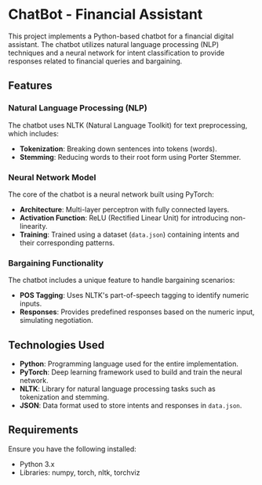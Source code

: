 # ChatBot - Financial  Assistant

This project implements a Python-based chatbot for a financial digital assistant. The chatbot utilizes natural language processing (NLP) techniques and a neural network for intent classification to provide responses related to financial queries and bargaining.

## Features

### Natural Language Processing (NLP)

The chatbot uses NLTK (Natural Language Toolkit) for text preprocessing, which includes:
- **Tokenization**: Breaking down sentences into tokens (words).
- **Stemming**: Reducing words to their root form using Porter Stemmer.

### Neural Network Model

The core of the chatbot is a neural network built using PyTorch:
- **Architecture**: Multi-layer perceptron with fully connected layers.
- **Activation Function**: ReLU (Rectified Linear Unit) for introducing non-linearity.
- **Training**: Trained using a dataset (`data.json`) containing intents and their corresponding patterns.

### Bargaining Functionality

The chatbot includes a unique feature to handle bargaining scenarios:
- **POS Tagging**: Uses NLTK's part-of-speech tagging to identify numeric inputs.
- **Responses**: Provides predefined responses based on the numeric input, simulating negotiation.

## Technologies Used

- **Python**: Programming language used for the entire implementation.
- **PyTorch**: Deep learning framework used to build and train the neural network.
- **NLTK**: Library for natural language processing tasks such as tokenization and stemming.
- **JSON**: Data format used to store intents and responses in `data.json`.

## Requirements

Ensure you have the following installed:
- Python 3.x
- Libraries: numpy, torch, nltk, torchviz




